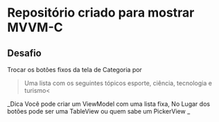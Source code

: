 # Repositório criado para mostrar MVVM-C

## Desafio
Trocar os botões fixos da tela de Categoria por 

>Uma lista com os seguintes tópicos esporte, ciência, tecnologia e turismo<

_Dica
Você pode criar um ViewModel com uma lista fixa, No Lugar dos botões pode ser uma TableView ou quem sabe um PickerView
_

